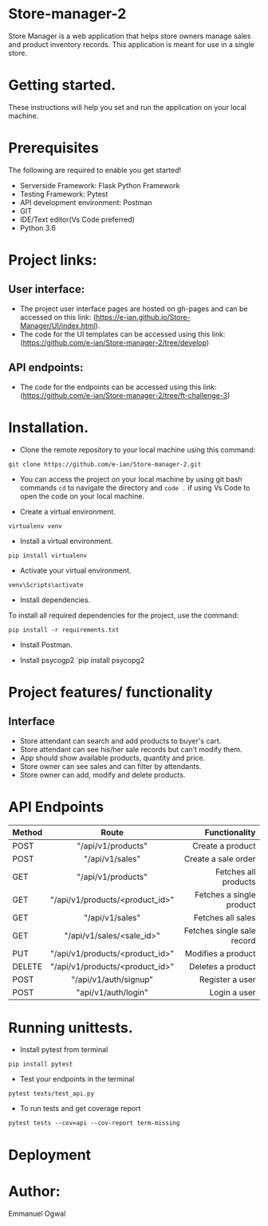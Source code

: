 # Store-manager-2

Store Manager is a web application that helps store owners manage sales and product inventory
records. This application is meant for use in a single store.

# Getting started.

These instructions will help you set and run the application on your local machine.

# Prerequisites

The following are required to enable you get started!

* Serverside Framework: Flask Python Framework
* Testing Framework: Pytest
* API development environment: Postman
* GIT
* IDE/Text editor(Vs Code preferred)
* Python 3.6

# Project links:

## User interface: 
* The project user interface pages are hosted on gh-pages and can be accessed on this link: (https://e-ian.github.io/Store-Manager/UI/index.html). 
* The code for the UI templates can be accessed using this link: (https://github.com/e-ian/Store-manager-2/tree/develop)

## API endpoints: 
* The code for the endpoints can be accessed using this link: (https://github.com/e-ian/Store-manager-2/tree/ft-challenge-3)

# Installation.
* Clone the remote repository to your local machine using this command:

```git clone https://github.com/e-ian/Store-manager-2.git``` 

* You can access the project on your local machine by using git bash commands `cd` to navigate the directory and `code .` if using Vs Code to open the code on your local machine.

* Create a virtual environment.

```virtualenv venv```

* Install a virtual environment.

```pip install virtualenv``` 

* Activate your virtual environment.

```venv\Scripts\activate```

* Install dependencies.

To install all required dependencies for the project, use the command:

```pip install -r requirements.txt```

* Install Postman.

* Install psycogp2
`pip install psycopg2


# Project features/ functionality

## Interface

* Store attendant can search and add products to buyer's cart.
* Store attendant can see his/her sale records but can’t modify them.
* App should show available products, quantity and price.
* Store owner can see sales and can filter by attendants.
* Store owner can add, modify and delete products.

# API Endpoints

|   Method | Route                           | Functionality             |
|----------|:-------------------------------:|--------------:            |
| POST     | "/api/v1/products"              | Create a product          |
| POST     | "/api/v1/sales"                 | Create a sale order       |
| GET      | "/api/v1/products"              | Fetches all products      |
| GET      | "/api/v1/products/<product_id>" | Fetches a single product  |
| GET      | "/api/v1/sales"                 | Fetches all sales         |
| GET      | "/api/v1/sales/<sale_id>"       | Fetches single sale record|
|PUT       | "/api/v1/products/<product_id>" | Modifies a product        |
|DELETE    | "/api/v1/products/<product_id>" | Deletes a product         |
|POST      | "/api/v1/auth/signup"            | Register a user          |
|POST |"api/v1/auth/login"                  | Login a user |



# Running unittests.

* Install pytest from terminal

`pip install pytest`

* Test your endpoints in the terminal

`pytest tests/test_api.py`

* To run tests and get coverage report

`pytest tests --cov=api --cov-report term-missing`

# Deployment


# Author:

Emmanuel Ogwal